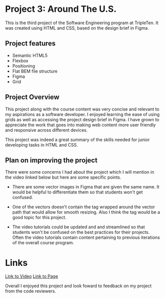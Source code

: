 # Project 3: Around The U.S.


This is the third project of the Software Engineering program at TripleTen. It was created using HTML and CSS, based on the design brief in Figma.

## Project features

- Semantic HTML5
- Flexbox
- Positioning
- Flat BEM file structure
- Figma
- Grid

## Project Overview

This project along with the course content was very concise and relevant to my aspirations as a software developer. I enjoyed learning the ease of using grids as well as accessing the project design brief in Figma. I have grown to appreciate the work that goes into making web content more user friendly and responsive across different devices. 

This project was indeed a great summary of the skills needed for junior developing tasks in HTML and CSS. 

## Plan on improving the project

There were some concerns I had about the project which I will mention in the video linked below but here are some specific points. 
- There are some vector images in Figma that are given the same name. It would be helpful to differentiate them so that students won't get confused. 

- One of the vectors doesn't contain the <g> tag wrapped around the vector path that would allow for smooth resizing. Also I think the <g> tag would be a good topic for this project. 

- The video tutorials could be updated and and streamlined so that students won't be confused on the best practices for their projects. Often the video tutorials contain content pertaining to previous iterations of the overall course program. 

# Links


[Link to Video](https://drive.google.com/file/d/1mrCqzODCxVFPFifRuezqfue0yGR0cPNg/view?usp=sharing)
[Link to Page](https://strammel002.github.io/se_project_aroundtheus/)

Overall I enjoyed this project and look foward to feedback on my project from the code reviewers. 